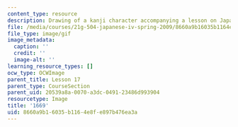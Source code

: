 ```yaml
---
content_type: resource
description: Drawing of a kanji character accompanying a lesson on Japanese.
file: /media/courses/21g-504-japanese-iv-spring-2009/8660a9b16035b1164e8fe897b476ea3a_1669.gif
file_type: image/gif
image_metadata:
  caption: ''
  credit: ''
  image-alt: ''
learning_resource_types: []
ocw_type: OCWImage
parent_title: Lesson 17
parent_type: CourseSection
parent_uid: 20539a8a-0070-a3dc-0491-23486d993904
resourcetype: Image
title: '1669'
uid: 8660a9b1-6035-b116-4e8f-e897b476ea3a
---
```

